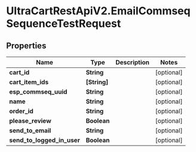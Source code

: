 # UltraCartRestApiV2.EmailCommseqSequenceTestRequest

## Properties
Name | Type | Description | Notes
------------ | ------------- | ------------- | -------------
**cart_id** | **String** |  | [optional] 
**cart_item_ids** | **[String]** |  | [optional] 
**esp_commseq_uuid** | **String** |  | [optional] 
**name** | **String** |  | [optional] 
**order_id** | **String** |  | [optional] 
**please_review** | **Boolean** |  | [optional] 
**send_to_email** | **String** |  | [optional] 
**send_to_logged_in_user** | **Boolean** |  | [optional] 


